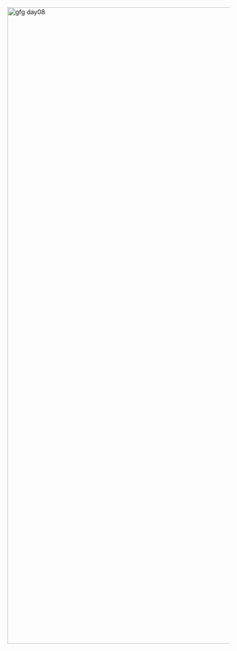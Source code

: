 <img width="1439" alt="gfg day08" src="https://github.com/Mohiitdeshmukh/100-DaysOfCode/assets/91624758/d8d9074e-f6a0-4a99-a6b2-8d2f59c0cc79">
